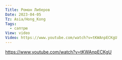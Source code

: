 ```yaml
---
Title: Роман Либеров
Date: 2023-04-05
Tz: Asia/Hong_Kong
Tags:
  - саптрю
View: video
Video: https://www.youtube.com/watch?v=tKWAnpECKgU
---
```


https://www.youtube.com/watch?v=tKWAnpECKgU
